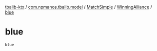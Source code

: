 [tbalib-ktx](../../../index.md) / [com.npmanos.tbalib.model](../../index.md) / [MatchSimple](../index.md) / [WinningAlliance](index.md) / [blue](./blue.md)

# blue

`blue`